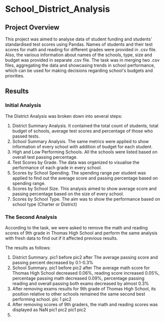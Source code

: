 # School_District_Analysis

## Project Overview

This project was aimed to analyse data of student funding and students' standardised test scores using Pandas. Names of students and their test scores for math and reading for different grades were provided in .csv file. Also, the various information about names of the schools, type, size and budget was provided in separate .csv file. The task was in merging two .csv files, aggregating the data and showcasing trends in school performance, which can be used for making decisions regarding school's budgets and priorities.

## Results

### Initial Analysis

The District Analysis was broken down into several steps: 
  1) District Summary Analysis. It contained the total count of students, total budget of schools, average test scores and percentage of those who passed tests.
  2) School Summary Analysis. The same metrics were applied to show information of every school with addition of budget for each student.
  3) High and Low Performing Schools. All the schools were listed based on overall test passing percentage.
  4) Test Scores by Grade. The data was organized to visualise the performance of each grade in every school.
  5) Scores by School Spending. The spending range per student was applied to find out the average score and passing percentage based on spending range.
  6) Scores by School Size. This analysis aimed to show average score and passing percentage based on the size of every school.
  7) Scores by School Type. The aim was to show the performance based on school type (Charter or District)

### The Second Analysis

According to the task, we were asked to remove the math and reading scores of 9th grade in Thomas High School and perform the same analysis with fresh data to find out if it affected previous results.

The results as follows:
  1) District Summary. 
    pic1 before
    pic2 after
    The average passing score and passing percent decreased by 0.1-0.3%
  2) School Summary.
    pic1 before
    pic2 after
    The average math score for Thomas High School decreased 0.06%, reading score increased 0.05%, percentage passing math decreased 0.09%, percentage passing reading and overall passing both exams decreased by almost 0.3%
  3) After removing exams results for 9th grade of Thomas High School, its position relative to other schools remained the same second best performing school.
    pic 1
    pic2
  4) After removing scores of 9th graders, the math and reading scores was displayed as NaN
    pic1
    pic2
    pic1 
    pic2
  5) 
